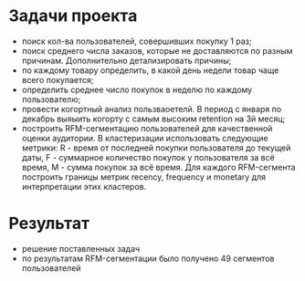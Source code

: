 # Задачи проекта

- поиск кол-ва пользователей, совершивших покупку 1 раз;
- поиск среднего числа заказов, которые не доставляются по разным причинам. Дополнительно детализировать причины;
- по каждому товару определить, в какой день недели товар чаще всего покупается;
- определить среднее число покупок в неделю по каждому пользователю;
- провести когортный анализ пользваоетелй. В период с января по декабрь выяыить когорту с самым высоким retention на 3й месяц;
- построить RFM-сегментацию пользователей для качественной оценки аудитории. В кластеризации использовать следующие метрики: R - время от последней покупки пользователя до текущей даты, F - суммарное количество покупок у пользователя за всё время, M - сумма покупок за всё время. Для каждого RFM-сегмента построить границы метрик recency, frequency и monetary для интерпретации этих кластеров.

# Результат

- решение поставленных задач
- по результатам RFM-сегментации было получено 49 сегментов пользователей

